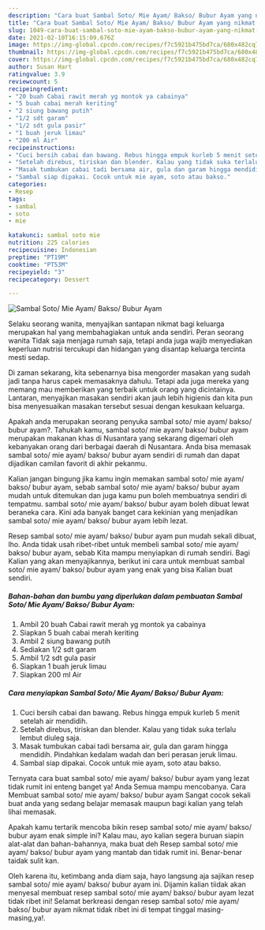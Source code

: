 ```yaml
---
description: "Cara buat Sambal Soto/ Mie Ayam/ Bakso/ Bubur Ayam yang nikmat Untuk Jualan"
title: "Cara buat Sambal Soto/ Mie Ayam/ Bakso/ Bubur Ayam yang nikmat Untuk Jualan"
slug: 1049-cara-buat-sambal-soto-mie-ayam-bakso-bubur-ayam-yang-nikmat-untuk-jualan
date: 2021-02-10T16:15:09.676Z
image: https://img-global.cpcdn.com/recipes/f7c5921b475bd7ca/680x482cq70/sambal-soto-mie-ayam-bakso-bubur-ayam-foto-resep-utama.jpg
thumbnail: https://img-global.cpcdn.com/recipes/f7c5921b475bd7ca/680x482cq70/sambal-soto-mie-ayam-bakso-bubur-ayam-foto-resep-utama.jpg
cover: https://img-global.cpcdn.com/recipes/f7c5921b475bd7ca/680x482cq70/sambal-soto-mie-ayam-bakso-bubur-ayam-foto-resep-utama.jpg
author: Susan Hart
ratingvalue: 3.9
reviewcount: 5
recipeingredient:
- "20 buah Cabai rawit merah yg montok ya cabainya"
- "5 buah cabai merah keriting"
- "2 siung bawang putih"
- "1/2 sdt garam"
- "1/2 sdt gula pasir"
- "1 buah jeruk limau"
- "200 ml Air"
recipeinstructions:
- "Cuci bersih cabai dan bawang. Rebus hingga empuk kurleb 5 menit setelah air mendidih."
- "Setelah direbus, tiriskan dan blender. Kalau yang tidak suka terlalu lembut diuleg saja."
- "Masak tumbukan cabai tadi bersama air, gula dan garam hingga mendidih. Pindahkan kedalam wadah dan beri perasan jeruk limau."
- "Sambal siap dipakai. Cocok untuk mie ayam, soto atau bakso."
categories:
- Resep
tags:
- sambal
- soto
- mie

katakunci: sambal soto mie 
nutrition: 225 calories
recipecuisine: Indonesian
preptime: "PT19M"
cooktime: "PT53M"
recipeyield: "3"
recipecategory: Dessert

---
```



![Sambal Soto/ Mie Ayam/ Bakso/ Bubur Ayam](https://img-global.cpcdn.com/recipes/f7c5921b475bd7ca/680x482cq70/sambal-soto-mie-ayam-bakso-bubur-ayam-foto-resep-utama.jpg)

Selaku seorang wanita, menyajikan santapan nikmat bagi keluarga merupakan hal yang membahagiakan untuk anda sendiri. Peran seorang  wanita Tidak saja menjaga rumah saja, tetapi anda juga wajib menyediakan keperluan nutrisi tercukupi dan hidangan yang disantap keluarga tercinta mesti sedap.

Di zaman  sekarang, kita sebenarnya bisa mengorder masakan yang sudah jadi tanpa harus capek memasaknya dahulu. Tetapi ada juga mereka yang memang mau memberikan yang terbaik untuk orang yang dicintainya. Lantaran, menyajikan masakan sendiri akan jauh lebih higienis dan kita pun bisa menyesuaikan masakan tersebut sesuai dengan kesukaan keluarga. 



Apakah anda merupakan seorang penyuka sambal soto/ mie ayam/ bakso/ bubur ayam?. Tahukah kamu, sambal soto/ mie ayam/ bakso/ bubur ayam merupakan makanan khas di Nusantara yang sekarang digemari oleh kebanyakan orang dari berbagai daerah di Nusantara. Anda bisa memasak sambal soto/ mie ayam/ bakso/ bubur ayam sendiri di rumah dan dapat dijadikan camilan favorit di akhir pekanmu.

Kalian jangan bingung jika kamu ingin memakan sambal soto/ mie ayam/ bakso/ bubur ayam, sebab sambal soto/ mie ayam/ bakso/ bubur ayam mudah untuk ditemukan dan juga kamu pun boleh membuatnya sendiri di tempatmu. sambal soto/ mie ayam/ bakso/ bubur ayam boleh dibuat lewat beraneka cara. Kini ada banyak banget cara kekinian yang menjadikan sambal soto/ mie ayam/ bakso/ bubur ayam lebih lezat.

Resep sambal soto/ mie ayam/ bakso/ bubur ayam pun mudah sekali dibuat, lho. Anda tidak usah ribet-ribet untuk membeli sambal soto/ mie ayam/ bakso/ bubur ayam, sebab Kita mampu menyiapkan di rumah sendiri. Bagi Kalian yang akan menyajikannya, berikut ini cara untuk membuat sambal soto/ mie ayam/ bakso/ bubur ayam yang enak yang bisa Kalian buat sendiri.

<!--inarticleads1-->

##### Bahan-bahan dan bumbu yang diperlukan dalam pembuatan Sambal Soto/ Mie Ayam/ Bakso/ Bubur Ayam:

1. Ambil 20 buah Cabai rawit merah yg montok ya cabainya
1. Siapkan 5 buah cabai merah keriting
1. Ambil 2 siung bawang putih
1. Sediakan 1/2 sdt garam
1. Ambil 1/2 sdt gula pasir
1. Siapkan 1 buah jeruk limau
1. Siapkan 200 ml Air




<!--inarticleads2-->

##### Cara menyiapkan Sambal Soto/ Mie Ayam/ Bakso/ Bubur Ayam:

1. Cuci bersih cabai dan bawang. Rebus hingga empuk kurleb 5 menit setelah air mendidih.
1. Setelah direbus, tiriskan dan blender. Kalau yang tidak suka terlalu lembut diuleg saja.
1. Masak tumbukan cabai tadi bersama air, gula dan garam hingga mendidih. Pindahkan kedalam wadah dan beri perasan jeruk limau.
1. Sambal siap dipakai. Cocok untuk mie ayam, soto atau bakso.




Ternyata cara buat sambal soto/ mie ayam/ bakso/ bubur ayam yang lezat tidak rumit ini enteng banget ya! Anda Semua mampu mencobanya. Cara Membuat sambal soto/ mie ayam/ bakso/ bubur ayam Sangat cocok sekali buat anda yang sedang belajar memasak maupun bagi kalian yang telah lihai memasak.

Apakah kamu tertarik mencoba bikin resep sambal soto/ mie ayam/ bakso/ bubur ayam enak simple ini? Kalau mau, ayo kalian segera buruan siapin alat-alat dan bahan-bahannya, maka buat deh Resep sambal soto/ mie ayam/ bakso/ bubur ayam yang mantab dan tidak rumit ini. Benar-benar taidak sulit kan. 

Oleh karena itu, ketimbang anda diam saja, hayo langsung aja sajikan resep sambal soto/ mie ayam/ bakso/ bubur ayam ini. Dijamin kalian tiidak akan menyesal membuat resep sambal soto/ mie ayam/ bakso/ bubur ayam lezat tidak ribet ini! Selamat berkreasi dengan resep sambal soto/ mie ayam/ bakso/ bubur ayam nikmat tidak ribet ini di tempat tinggal masing-masing,ya!.

